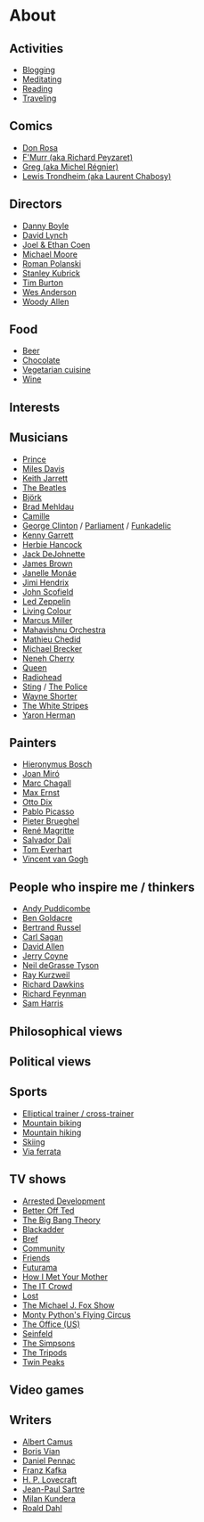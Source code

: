 # About

## Activities

* [Blogging](https://en.wikipedia.org/wiki/Blogging)
* [Meditating](https://en.wikipedia.org/wiki/Meditating)
* [Reading](https://en.wikipedia.org/wiki/Reading_(process))
* [Traveling](https://en.wikipedia.org/wiki/Traveling)

## Comics

* [Don Rosa](https://en.wikipedia.org/wiki/Don_Rosa)
* [F'Murr (aka Richard Peyzaret)](https://en.wikipedia.org/wiki/F%27Murr)
* [Greg (aka Michel Régnier)](https://en.wikipedia.org/wiki/Greg_(comics))
* [Lewis Trondheim (aka Laurent Chabosy)](https://en.wikipedia.org/wiki/Lewis_Trondheim)

## Directors

* [Danny Boyle](https://en.wikipedia.org/wiki/Danny_Boyle)
* [David Lynch](https://en.wikipedia.org/wiki/David_Lynch)
* [Joel & Ethan Coen](https://en.wikipedia.org/wiki/Coen_brothers)
* [Michael Moore](https://en.wikipedia.org/wiki/Michael_Moore)
* [Roman Polanski](https://en.wikipedia.org/wiki/Roman_Polanski)
* [Stanley Kubrick](https://en.wikipedia.org/wiki/Stanley_Kubrick)
* [Tim Burton](https://en.wikipedia.org/wiki/Tim_Burton)
* [Wes Anderson](https://en.wikipedia.org/wiki/Wes_Anderson)
* [Woody Allen](https://en.wikipedia.org/wiki/Woody_Allen)

## Food

* [Beer](https://en.wikipedia.org/wiki/Beer)
* [Chocolate](https://en.wikipedia.org/wiki/Chocolate)
* [Vegetarian cuisine](https://en.wikipedia.org/wiki/Vegetarian_cuisine)
* [Wine](https://en.wikipedia.org/wiki/Wine)

## Interests

## Musicians

* [Prince](https://en.wikipedia.org/wiki/Prince_(musician))
* [Miles Davis](https://en.wikipedia.org/wiki/Miles_Davis)
* [Keith Jarrett](https://en.wikipedia.org/wiki/Keith_Jarrett)
* [The Beatles](https://en.wikipedia.org/wiki/The_Beatles)
* [Björk](https://en.wikipedia.org/wiki/Bj%C3%B6rk)
* [Brad Mehldau](https://en.wikipedia.org/wiki/Brad_Mehldau)
* [Camille](https://en.wikipedia.org/wiki/Camille_(singer))
* [George Clinton](https://en.wikipedia.org/wiki/George_Clinton_(musician)) / [Parliament](https://en.wikipedia.org/wiki/Parliament_(band)) / [Funkadelic](https://en.wikipedia.org/wiki/Funkadelic)
* [Kenny Garrett](https://en.wikipedia.org/wiki/Kenny_Garrett)
* [Herbie Hancock](https://en.wikipedia.org/wiki/Herbie_Hancock)
* [Jack DeJohnette](https://en.wikipedia.org/wiki/Jack_DeJohnette)
* [James Brown](https://en.wikipedia.org/wiki/James_Brown)
* [Janelle Monáe](https://en.wikipedia.org/wiki/Janelle_Mon%C3%A1e)
* [Jimi Hendrix](https://en.wikipedia.org/wiki/Jimi_Hendrix)
* [John Scofield](https://en.wikipedia.org/wiki/John_Scofield)
* [Led Zeppelin](https://en.wikipedia.org/wiki/Led_Zeppelin)
* [Living Colour](https://en.wikipedia.org/wiki/Living_Colour)
* [Marcus Miller](https://en.wikipedia.org/wiki/Marcus_Miller)
* [Mahavishnu Orchestra](https://en.wikipedia.org/wiki/Mahavishnu_Orchestra)
* [Mathieu Chedid](https://en.wikipedia.org/wiki/Mathieu_Chedid)
* [Michael Brecker](https://en.wikipedia.org/wiki/Michael_Brecker)
* [Neneh Cherry](https://en.wikipedia.org/wiki/Neneh_Cherry)
* [Queen](https://en.wikipedia.org/wiki/Queen_(band))
* [Radiohead](https://en.wikipedia.org/wiki/Radiohead)
* [Sting](https://en.wikipedia.org/wiki/Sting_(musician)) / [The Police](https://en.wikipedia.org/wiki/The_Police)
* [Wayne Shorter](https://en.wikipedia.org/wiki/Wayne_Shorter)
* [The White Stripes](https://en.wikipedia.org/wiki/The_White_Stripes)
* [Yaron Herman](https://en.wikipedia.org/wiki/Yaron_Herman)

## Painters

* [Hieronymus Bosch](https://en.wikipedia.org/wiki/Hieronymus_Bosch)
* [Joan Miró](https://en.wikipedia.org/wiki/Joan_Mir%C3%B3)
* [Marc Chagall](https://en.wikipedia.org/wiki/Marc_Chagall)
* [Max Ernst](https://en.wikipedia.org/wiki/Max_Ernst)
* [Otto Dix](https://en.wikipedia.org/wiki/Otto_Dix)
* [Pablo Picasso](https://en.wikipedia.org/wiki/Pablo_Picasso)
* [Pieter Brueghel](https://en.wikipedia.org/wiki/Pieter_Brueghel_the_Elder)
* [René Magritte](https://en.wikipedia.org/wiki/Ren%C3%A9_Magritte)
* [Salvador Dalí](https://en.wikipedia.org/wiki/Salvador_Dal%C3%AD)
* [Tom Everhart](https://en.wikipedia.org/wiki/Tom_Everhart)
* [Vincent van Gogh](https://en.wikipedia.org/wiki/Vincent_van_Gogh)

## People who inspire me / thinkers

* [Andy Puddicombe](https://en.wikipedia.org/wiki/Andy_Puddicombe)
* [Ben Goldacre](https://en.wikipedia.org/wiki/Ben_Goldacre)
* [Bertrand Russel](https://en.wikipedia.org/wiki/Bertrand_Russel)
* [Carl Sagan](https://en.wikipedia.org/wiki/Carl_Sagan)
* [David Allen](https://en.wikipedia.org/wiki/David_Allen_(author))
* [Jerry Coyne](https://en.wikipedia.org/wiki/Jerry_Coyne)
* [Neil deGrasse Tyson](https://en.wikipedia.org/wiki/Neil_deGrasse_Tyson)
* [Ray Kurzweil](https://en.wikipedia.org/wiki/Ray_Kurzweil)
* [Richard Dawkins](https://en.wikipedia.org/wiki/Richard_Dawkins)
* [Richard Feynman](https://en.wikipedia.org/wiki/Richard_Feynman)
* [Sam Harris](https://en.wikipedia.org/wiki/Sam_Harris_(author))

## Philosophical views

## Political views

## Sports

* [Elliptical trainer / cross-trainer](https://en.wikipedia.org/wiki/Elliptical_trainer)
* [Mountain biking](https://en.wikipedia.org/wiki/Mountain_biking)
* [Mountain hiking](https://en.wikipedia.org/wiki/Hiking)
* [Skiing](https://en.wikipedia.org/wiki/Skiing)
* [Via ferrata](https://en.wikipedia.org/wiki/Via_ferrata)

## TV shows

* [Arrested Development](https://en.wikipedia.org/wiki/Arrested_Development_(TV_series))
* [Better Off Ted](https://en.wikipedia.org/wiki/Better_Off_Ted)
* [The Big Bang Theory](https://en.wikipedia.org/wiki/The_Big_Bang_Theory)
* [Blackadder](https://en.wikipedia.org/wiki/Blackadder)
* [Bref](https://en.wikipedia.org/wiki/Bref)
* [Community](https://en.wikipedia.org/wiki/Community_(TV_series))
* [Friends](https://en.wikipedia.org/wiki/Friends)
* [Futurama](https://en.wikipedia.org/wiki/Futurama)
* [How I Met Your Mother](https://en.wikipedia.org/wiki/How_I_Met_Your_Mother)
* [The IT Crowd](https://en.wikipedia.org/wiki/The_IT_Crowd)
* [Lost](https://en.wikipedia.org/wiki/Lost_(TV_series))
* [The Michael J. Fox Show](https://en.wikipedia.org/wiki/The_Michael_J._Fox_Show)
* [Monty Python's Flying Circus](https://en.wikipedia.org/wiki/Monty_Python%27s_Flying_Circus)
* [The Office (US)](https://en.wikipedia.org/wiki/The_Office_(U.S._TV_series))
* [Seinfeld](https://en.wikipedia.org/wiki/Seinfeld)
* [The Simpsons](https://en.wikipedia.org/wiki/The_Simpsons)
* [The Tripods](https://en.wikipedia.org/wiki/The_Tripods_(TV_series))
* [Twin Peaks](https://en.wikipedia.org/wiki/Twin_Peaks)

## Video games

## Writers

* [Albert Camus](https://en.wikipedia.org/wiki/Albert_Camus)
* [Boris Vian](https://en.wikipedia.org/wiki/Boris_Vian)
* [Daniel Pennac](https://en.wikipedia.org/wiki/Daniel_Pennac)
* [Franz Kafka](https://en.wikipedia.org/wiki/Franz_Kafka)
* [H. P. Lovecraft](https://en.wikipedia.org/wiki/H._P._Lovecraft)
* [Jean-Paul Sartre](https://en.wikipedia.org/wiki/Jean-Paul_Sartre)
* [Milan Kundera](https://en.wikipedia.org/wiki/Milan_Kundera)
* [Roald Dahl](https://en.wikipedia.org/wiki/Roald_Dahl)
